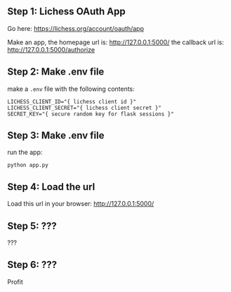 Step 1: Lichess OAuth App
-----------------------

Go here: https://lichess.org/account/oauth/app

Make an app, the homepage url is: http://127.0.0.1:5000/ the callback url is: http://127.0.0.1:5000/authorize

Step 2: Make .env file
----------------------
make a `.env` file with the following contents:

```
LICHESS_CLIENT_ID="{ lichess client id }"
LICHESS_CLIENT_SECRET="{ lichess client secret }"
SECRET_KEY="{ secure random key for flask sessions }"
```

Step 3: Make .env file
----------------------
run the app:
```
python app.py
```

Step 4: Load the url
--------------------
Load this url in your browser:
http://127.0.0.1:5000/


Step 5: ???
-----------
???

Step 6: ???
-----------
Profit

